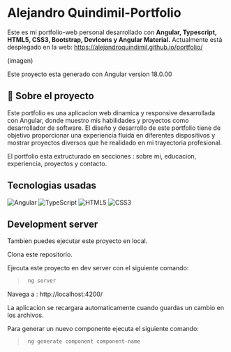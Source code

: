 # Alejandro Quindimil-Portfolio

Este es mi portfolio-web personal desarrollado con **Angular, Typescript, HTML5, CSS3, Bootstrap, DevIcons y Angular Material.** Actualmente está desplegado en la web: https://alejandroquindimil.github.io/portfolio/

(imagen)

Este proyecto esta generado con Angular version 18.0.00

## 📌 Sobre el proyecto  

Este portfolio es una aplicacion web dinamica y responsive desarrollada con Angular, donde muestro mis habilidades y proyectos como desarrollador de software. El diseño y desarrollo de este portfolio tiene de objetivo proporcionar una experiencia fluida en diferentes dispositivos y mostrar proyectos diversos que he realidado en  mi trayectoria profesional.

El portfolio esta extructurado en secciones : sobre mi, educacion, experiencia, proyectos y contacto.


## Tecnologias usadas

![Angular](https://img.shields.io/badge/angular-%23DD0031.svg?style=for-the-badge&logo=angular&logoColor=white) ![TypeScript](https://img.shields.io/badge/typescript-%23007ACC.svg?style=for-the-badge&logo=typescript&logoColor=white) ![HTML5](https://img.shields.io/badge/html5-%23E34F26.svg?style=for-the-badge&logo=html5&logoColor=white) ![CSS3](https://img.shields.io/badge/css3-%231572B6.svg?style=for-the-badge&logo=css3&logoColor=white) 

## Development server

Tambien puedes ejecutar este proyecto en local.

Clona este repositorio.

Ejecuta este proyecto en dev server con el siguiente comando:
> ```sh
>  ng server
> ```

Navega a : http://localhost:4200/

La aplicacion se recargara automaticamente cuando guardas un cambio en los archivos.

Para generar un nuevo componente ejecuta el siguiente comando:
> ```sh
>  ng generate component component-name
> ```
